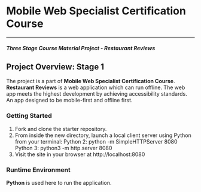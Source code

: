 # Mobile Web Specialist Certification Course
---
#### _Three Stage Course Material Project - Restaurant Reviews_

## Project Overview: Stage 1

The project is a part of **Mobile Web Specialist Certification Course**. **Restaurant Reviews** is a web application which can run offline.
The web app meets the highest development by achieving accessibility standards. An app designed to be mobile-first and offline first.

### Getting Started
1. Fork and clone the starter repository.
2. From inside the new directory, launch a local client server using Python from your terminal:
        Python 2: python -m SimpleHTTPServer 8080
        Python 3: python3 -m http.server 8080
3. Visit the site in your browser at http://localhost:8080


### Runtime Environment
**Python** is used here to run the application.

